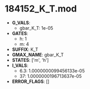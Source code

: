 # 184152_K_T.mod

- **G_VALS**:
  - gbar_K_T: 1e-05
- **GATES**:
  - h: 1
  - m: 4
- **SUFFIX**: K_T
- **GMAX_NAME**: gbar_K_T
- **STATES**: ['m', 'h']
- **I_VALS**:
  - 6.3: 1.0000000099456133e-05
  - 37: 1.0000000196713637e-05
- **ERROR_FLAGS**: []
